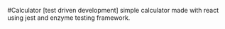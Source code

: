 #Calculator
[test driven development] 
simple calculator made with react using jest and enzyme testing framework.
